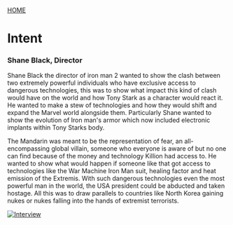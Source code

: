 [HOME](https://trekshcool.github.io/Ironman3/index)
# Intent

### Shane Black, Director
Shane Black the director of iron man 2 wanted to show the clash between two extremely powerful individuals who have exclusive access to dangerous technologies, this was to show what impact this kind of clash would have on the world and how Tony Stark as a character would react it. He wanted to make a stew of technologies and how they would shift and expand the Marvel world alongside them. Particularly Shane wanted to show the evolution of Iron man's armor which now included electronic implants within Tony Starks body. 

The Mandarin was meant to be the representation of fear, an all-encompassing global villain, someone who everyone is aware of but no one can find because of the money and technology Killion had access to. He wanted to show what would happen if someone like that got access to technologies like the War Machine Iron Man suit, healing factor and heat emission of the Extremis. With such dangerous technologies even the most powerful man in the world, the USA president could be abducted and taken hostage. All this was to draw parallels to countries like North Korea gaining nukes or nukes falling into the hands of extremist terrorists. 

[![Interview](http://img.youtube.com/vi/S_6VUe6qeZc/0.jpg)](http://www.youtube.com/watch?v=S_6VUe6qeZc "Interview")
